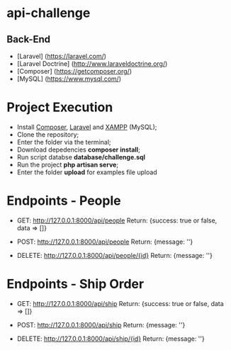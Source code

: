 # api-challenge

## Back-End

- [Laravel] (https://laravel.com/)
- [Laravel Doctrine] (http://www.laraveldoctrine.org/)
- [Composer] (https://getcomposer.org/)
- [MySQL] (https://www.mysql.com/)

# Project Execution

- Install [Composer](https://getcomposer.org/), [Laravel](https://laravel.com/) and [XAMPP](https://www.apachefriends.org/pt_br/index.html) (MySQL);
- Clone the repository;
- Enter the folder via the terminal;
- Download depedencies **composer install**;
- Run script databse **database/challenge.sql**
- Run the project **php artisan serve**;
- Enter the folder **upload** for examples file upload

# Endpoints - People

- GET: http://127.0.0.1:8000/api/people
    Return: {success: true or false, data => []}

- POST: http://127.0.0.1:8000/api/people
    Return: {message: ''}
    
- DELETE: http://127.0.0.1:8000/api/people/{id}
    Return: {message: ''}
    
# Endpoints - Ship Order

- GET: http://127.0.0.1:8000/api/ship
    Return: {success: true or false, data => []}
    
- POST: http://127.0.0.1:8000/api/ship
    Return: {message: ''}
    
- DELETE: http://127.0.0.1:8000/api/ship/{id}
    Return: {message: ''}